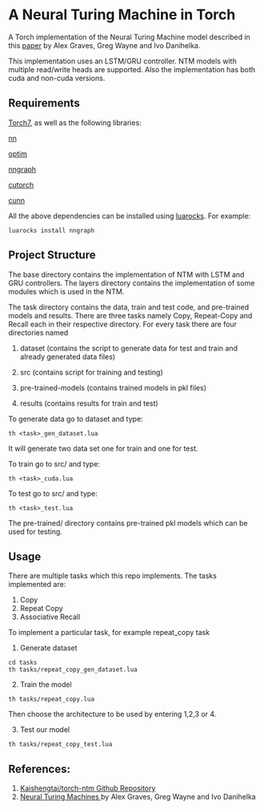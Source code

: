 A Neural Turing Machine in Torch
================================

A Torch implementation of the Neural Turing Machine model described in this
[paper](http://arxiv.org/abs/1410.5401) by Alex Graves, Greg Wayne and Ivo Danihelka.

This implementation uses an LSTM/GRU controller. NTM models with multiple read/write heads are supported. Also the implementation has both cuda and non-cuda versions.

## Requirements

[Torch7](https://github.com/torch/torch7), as well as the following
libraries:

[nn](https://github.com/torch/nn)

[optim](https://github.com/torch/optim)

[nngraph](https://github.com/torch/nngraph)

[cutorch](https://github.com/torch/cutorch)

[cunn](https://github.com/torch/cunn)

All the above dependencies can be installed using [luarocks](http://luarocks.org). For example:

```
luarocks install nngraph
```

## Project Structure
The base directory contains the implementation of NTM with LSTM and GRU controllers. The layers directory contains the implementation of some modules which is used in the NTM.

The task directory contains the data, train and test code, and pre-trained models and results. There are three tasks namely Copy, Repeat-Copy and Recall each in their respective directory. For every task there are four directories named

1. dataset (contains the script to generate data for test and train and already generated data files)

2. src (contains script for training and testing)

3. pre-trained-models (contains trained models in pkl files)

4. results (contains results for train and test)

To generate data go to dataset and type:
```
th <task>_gen_dataset.lua
```
It will generate two data set one for train and one for test.

To train go to src/ and type:
```
th <task>_cuda.lua
```
To test go to src/ and type:
```
th <task>_test.lua
```

The pre-trained/ directory contains pre-trained pkl models which can be used for testing.


## Usage

There are multiple tasks which this repo implements. The tasks implemented are:
1. Copy
2. Repeat Copy
3. Associative Recall

To implement a particular task, for example repeat_copy task
1. Generate dataset
```
cd tasks
th tasks/repeat_copy_gen_dataset.lua
```
2. Train the model
```
th tasks/repeat_copy.lua
```
Then choose the architecture to be used by entering 1,2,3 or 4.

3. Test our model
```
th tasks/repeat_copy_test.lua
```

## References:

1. [Kaishengtai/torch-ntm Github Repository](https://github.com/kaishengtai/torch-ntm)
2. [Neural Turing Machines ](http://arxiv.org/abs/1410.5401) by Alex Graves, Greg Wayne and Ivo Danihelka

